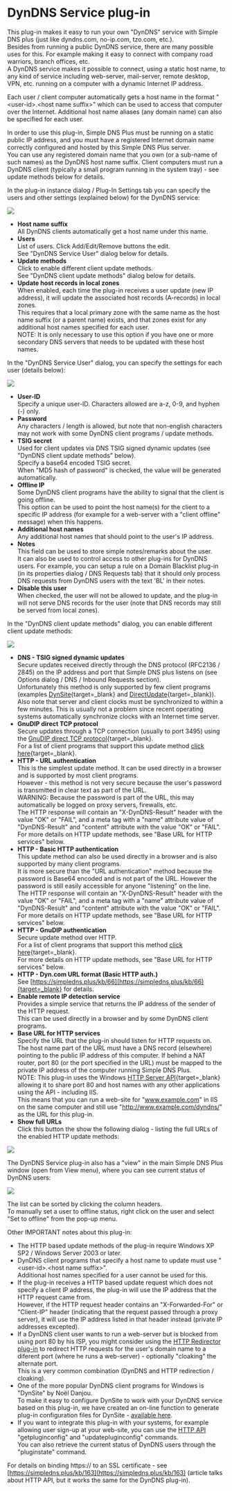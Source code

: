 ﻿---
category: 8
frontpage: false
comments: true
refs: 110
created-utc: 2019-01-01
modified-utc: 2020-01-07
---
# DynDNS Service plug-in

This plug-in makes it easy to run your own "DynDNS" service with Simple DNS plus (just like dyndns.com, no-ip.com, tzo.com, etc.).  
Besides from running a public DynDNS service, there are many possible uses for this. For example making it easy to connect with company road warriors, branch offices, etc.  
A DynDNS service makes it possible to connect, using a static host name, to any kind of service including web-server, mail-server, remote desktop, VPN, etc. running on a computer with a dynamic Internet IP address.

Each user / client computer automatically gets a host name in the format "&lt;user-id&gt;.&lt;host name suffix&gt;" which can be used to access that computer over the Internet. Additional host name aliases (any domain name) can also be specified for each user.

In order to use this plug-in, Simple DNS Plus must be running on a static public IP address, and you must have a registered Internet domain name correctly configured and hosted by this Simple DNS Plus server.  
You can use any registered domain name that you own (or a sub-name of such names) as the DynDNS host name suffix. Client computers must run a DynDNS client (typically a small program running in the system tray) - see update methods below for details.

In the plug-in instance dialog / Plug-In Settings tab you can specify the users and other settings (explained below) for the DynDNS service:

![](img/173/1.png)

- **Host name suffix**  
All DynDNS clients automatically get a host name under this name.
- **Users**  
List of users. Click Add/Edit/Remove buttons the edit.  
See "DynDNS Service User" dialog below for details.
- **Update methods**  
Click to enable different client update methods.  
See "DynDNS client update methods" dialog below for details.
- **Update host records in local zones**  
When enabled, each time the plug-in receives a user update (new IP address), it will update the associated host records (A-records) in local zones.  
This requires that a local primary zone with the same name as the host name suffix (or a parent name) exists, and that zones exist for any additional host names specified for each user.  
NOTE: It is only necessary to use this option if you have one or more secondary DNS servers that needs to be updated with these host names.

In the "DynDNS Service User" dialog, you can specify the settings for each user (details below):

![](img/173/2.png)

- **User-ID**  
Specify a unique user-ID. Characters allowed are a-z, 0-9, and hyphen (-) only.
- **Password**  
Any characters / length is allowed, but note that non-english characters may not work with some DynDNS client programs / update methods.
- **TSIG secret**  
Used for client updates via DNS TSIG signed dynamic updates (see "DynDNS client update methods" below).  
Specify a base64 encoded TSIG secret.  
When "MD5 hash of password" is checked, the value will be generated automatically.
- **Offline IP**  
Some DynDNS client programs have the ability to signal that the client is going offline.  
This option can be used to point the host name(s) for the client to a specific IP address (for example for a web-server with a "client offline" message) when this happens.
- **Additional host names**  
Any additional host names that should point to the user's IP address.
- **Notes**  
This field can be used to store simple notes/remarks about the user.  
It can also be used to control access to other plug-ins for DynDNS users. For example, you can setup a rule on a Domain Blacklist plug-in (in its properties dialog / DNS Requests tab) that it should only process DNS requests from DynDNS users with the text 'BL' in their notes.
- **Disable this user**  
When checked, the user will not be allowed to update, and the plug-in will not serve DNS records for the user (note that DNS records may still be served from local zones).

In the "DynDNS client update methods" dialog, you can enable different client update methods:

![](img/173/3.png)

- **DNS - TSIG signed dynamic updates**  
Secure updates received directly through the DNS protocol (RFC2136 / 2845) on the IP address and port that Simple DNS plus listens on (see Options dialog / DNS / Inbound Requests section).  
Unfortunately this method is only supported by few client programs (examples [DynSite](http://noeld.com/dynsite.asp){target=_blank} and [DirectUpdate](http://www.directupdate.net/){target=_blank}).  
Also note that server and client clocks must be synchronized to within a few minutes. This is usually not a problem since recent operating systems automatically synchronize clocks with an Internet time server.
- **GnuDIP direct TCP protocol**  
Secure updates through a TCP connection (usually to port 3495) using the [GnuDIP direct TCP protocol](http://gnudip2.sourceforge.net/gnudip-www/latest/gnudip/html/protocol.html){target=_blank}.  
For a list of client programs that support this update method [click here](http://gnudip2.sourceforge.net/gnudip-www/latest/gnudip/html/clients.html){target=_blank}.
- **HTTP - URL authentication**  
This is the simplest update method. It can be used directly in a browser and is supported by most client programs.  
However - this method is not very secure because the user's password is transmitted in clear text as part of the URL.  
WARNING: Because the password is part of the URL, this may automatically be logged on proxy servers, firewalls, etc.  
The HTTP response will contain an "X-DynDNS-Result" header with the value "OK" or "FAIL", and a meta tag with a "name" attribute value of "DynDNS-Result" and "content" attribute with the value "OK" or "FAIL".  
For more details on HTTP update methods, see "Base URL for HTTP services" below.
- **HTTP - Basic HTTP authentication**  
This update method can also be used directly in a browser and is also supported by many client programs.  
It is more secure than the "URL authentication" method because the password is Base64 encoded and is not part of the URL. However the password is still easily accessible for anyone "listening" on the line.  
The HTTP response will contain an "X-DynDNS-Result" header with the value "OK" or "FAIL", and a meta tag with a "name" attribute value of "DynDNS-Result" and "content" attribute with the value "OK" or "FAIL".  
For more details on HTTP update methods, see "Base URL for HTTP services" below.
- **HTTP - GnuDIP authentication**  
Secure update method over HTTP.  
For a list of client programs that support this method [click here](http://gnudip2.sourceforge.net/gnudip-www/latest/gnudip/html/clients.html){target=_blank}.  
For more details on HTTP update methods, see "Base URL for HTTP services" below.
- **HTTP - Dyn.com URL format (Basic HTTP auth.)**  
See [https://simpledns.plus/kb/66](https://simpledns.plus/kb/66){target=_blank} for details.
- **Enable remote IP detection service**  
Provides a simple service that returns the IP address of the sender of the HTTP request.  
This can be used directly in a browser and by some DynDNS client programs.
- **Base URL for HTTP services**  
Specify the URL that the plug-in should listen for HTTP requests on.  
The host name part of the URL must have a DNS record (elsewhere) pointing to the public IP address of this computer. If behind a NAT router, port 80 (or the port specified in the URL) must be mapped to the private IP address of the computer running Simple DNS Plus.  
NOTE: This plug-in uses the Windows [HTTP Server API](http://msdn.microsoft.com/en-us/library/aa364510%28vs.85%29.aspx){target=_blank} allowing it to share port 80 and host names with any other applications using the API - including IIS.  
This means that you can run a web-site for "www.example.com" in IIS on the same computer and still use "http://www.example.com/dyndns/" as the URL for this plug-in.
- **Show full URLs**  
Click this button the show the following dialog - listing the full URLs of the enabled HTTP update methods:

![](img/173/4.png)

The DynDNS Service plug-in also has a "view" in the main Simple DNS Plus window (open from View menu), where you can see current status of DynDNS users:

![](img/173/5.png)

The list can be sorted by clicking the column headers.  
To manually set a user to offline status, right click on the user and select "Set to offline" from the pop-up menu.

Other IMPORTANT notes about this plug-in:

- The HTTP based update methods of the plug-in require Windows XP SP2 / Windows Server 2003 or later.
- DynDNS client programs that specify a host name to update must use "&lt;user-id&gt;.&lt;host name suffix&gt;".  
Additional host names specified for a user cannot be used for this.
- If the plug-in receives a HTTP based update request which does not specify a client IP address, the plug-in will use the IP address that the HTTP request came from.  
However, if the HTTP request header contains an "X-Forwarded-For" or "Client-IP" header (indicating that the request passed through a proxy server), it will use the IP address listed in that header instead (private IP addresses excepted).
- If a DynDNS client user wants to run a web-server but is blocked from using port 80 by his ISP, you might consider using the [HTTP Redirector plug-in](https://simpledns.plus/plugin-httpredir) to redirect HTTP requests for the user's domain name to a diferent port (where he runs a web-server) - optionally "cloaking" the alternate port.  
This is a very common combination (DynDNS and HTTP redirection / cloaking).
- One of the more popular DynDNS client programs for Windows is "DynSite" by Noël Danjou.  
To make it easy to configure DynSite to work with your DynDNS service based on this plug-in, we have created an on-line function to generate plug-in configuration files for DynSite - [available here](https://simpledns.plus/dynsite-plugin).
- If you want to integrate this plug-in with your systems, for example allowing user sign-up at your web-site, you can use the [HTTP API](https://simpledns.plus/kb/115) "getpluginconfig" and "updatepluginconfig" commands.  
You can also retrieve the current status of DynDNS users through the "pluginstate" command.

For details on binding https:// to an SSL certificate - see [https://simpledns.plus/kb/163](https://simpledns.plus/kb/163) (article talks about HTTP API, but it works the same for the DynDNS plug-in).

